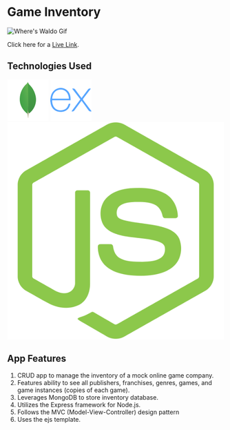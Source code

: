 # Game Inventory

![Where's Waldo Gif](https://github.com/wise-guru/inventory-app/blob/main/public/images/inventory.gif)

Click here for a [Live Link](https://inventory-app-ls92.onrender.com/catalog).

## Technologies Used

[![MongoDB](https://github.com/wise-guru/portfolio/blob/main/src/assets/skills/mongoDB.svg)](https://en.wikipedia.org/wiki/MongoDB) [![Express](https://github.com/wise-guru/inventory-app/blob/main/public/images/express.svg)](https://expressjs.com/) [![Node.js](https://github.com/wise-guru/inventory-app/blob/main/public/images/nodejs.svg)](https://en.wikipedia.org/wiki/Node.js)

## App Features

1. CRUD app to manage the inventory of a mock online game company.
2. Features ability to see all publishers, franchises, genres, games, and game instances (copies of each game).
3. Leverages MongoDB to store inventory database.
4. Utilizes the Express framework for Node.js.
5. Follows the MVC (Model-View-Controller) design pattern
6. Uses the ejs template.
